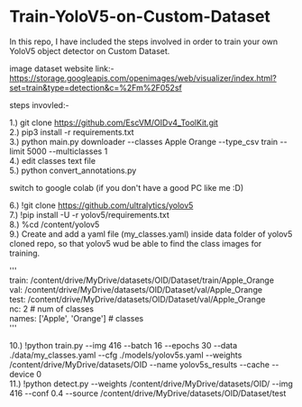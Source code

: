# Train-YoloV5-on-Custom-Dataset
In this repo, I have included the steps involved in order to train your own YoloV5 object detector on Custom Dataset.

image dataset website link:- https://storage.googleapis.com/openimages/web/visualizer/index.html?set=train&type=detection&c=%2Fm%2F052sf

steps invovled:-

1.) git clone https://github.com/EscVM/OIDv4_ToolKit.git <br />
2.) pip3 install -r requirements.txt <br />
3.) python main.py downloader --classes Apple Orange --type_csv train --limit 5000 --multiclasses 1 <br />
4.) edit classes text file <br />
5.) python convert_annotations.py <br />

switch to google colab (if you don't have a good PC like me :D) <br />

6.) !git clone https://github.com/ultralytics/yolov5 <br />
7.) !pip install -U -r yolov5/requirements.txt <br />
8.) %cd /content/yolov5 <br />
9.) Create and add a yaml file (my_classes.yaml) inside data folder of yolov5 cloned repo, so that yolov5 wud be able to find the class images for training. <br />

'''<br />
train: /content/drive/MyDrive/datasets/OID/Dataset/train/Apple_Orange <br />
val: /content/drive/MyDrive/datasets/OID/Dataset/val/Apple_Orange <br />
test: /content/drive/MyDrive/datasets/OID/Dataset/val/Apple_Orange <br />
nc: 2 # num of classes <br />
names: ['Apple', 'Orange'] # classes <br />
'''<br />

10.) !python train.py --img 416 --batch 16 --epochs 30 --data ./data/my_classes.yaml --cfg ./models/yolov5s.yaml --weights  /content/drive/MyDrive/datasets/OID --name yolov5s_results  --cache --device 0 <br />
11.) !python detect.py --weights /content/drive/MyDrive/datasets/OID/ --img 416 --conf 0.4 --source /content/drive/MyDrive/datasets/OID/Dataset/test <br />
